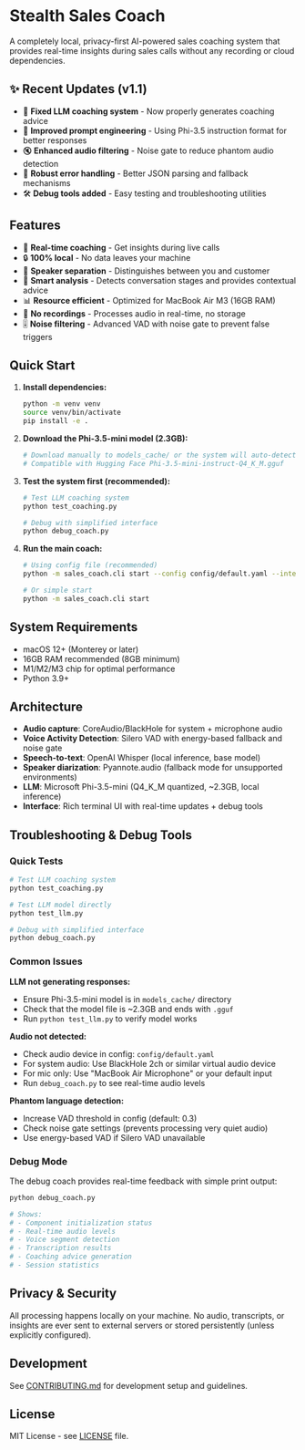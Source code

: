 # Stealth Sales Coach

A completely local, privacy-first AI-powered sales coaching system that provides real-time insights during sales calls without any recording or cloud dependencies.

## ✨ Recent Updates (v1.1)

- 🔧 **Fixed LLM coaching system** - Now properly generates coaching advice
- 🎯 **Improved prompt engineering** - Using Phi-3.5 instruction format for better responses
- 🔇 **Enhanced audio filtering** - Noise gate to reduce phantom audio detection
- 🐛 **Robust error handling** - Better JSON parsing and fallback mechanisms
- 🛠️ **Debug tools added** - Easy testing and troubleshooting utilities

## Features

- 🎯 **Real-time coaching** - Get insights during live calls
- 🔒 **100% local** - No data leaves your machine
- 👤 **Speaker separation** - Distinguishes between you and customer
- 🧠 **Smart analysis** - Detects conversation stages and provides contextual advice
- 📊 **Resource efficient** - Optimized for MacBook Air M3 (16GB RAM)
- 🚫 **No recordings** - Processes audio in real-time, no storage
- 🎚️ **Noise filtering** - Advanced VAD with noise gate to prevent false triggers

## Quick Start

1. **Install dependencies:**
   ```bash
   python -m venv venv
   source venv/bin/activate
   pip install -e .
   ```

2. **Download the Phi-3.5-mini model (2.3GB):**
   ```bash
   # Download manually to models_cache/ or the system will auto-detect
   # Compatible with Hugging Face Phi-3.5-mini-instruct-Q4_K_M.gguf
   ```

3. **Test the system first (recommended):**
   ```bash
   # Test LLM coaching system
   python test_coaching.py
   
   # Debug with simplified interface
   python debug_coach.py
   ```

4. **Run the main coach:**
   ```bash
   # Using config file (recommended)
   python -m sales_coach.cli start --config config/default.yaml --interactive
   
   # Or simple start
   python -m sales_coach.cli start
   ```

## System Requirements

- macOS 12+ (Monterey or later)
- 16GB RAM recommended (8GB minimum)
- M1/M2/M3 chip for optimal performance
- Python 3.9+

## Architecture

- **Audio capture**: CoreAudio/BlackHole for system + microphone audio
- **Voice Activity Detection**: Silero VAD with energy-based fallback and noise gate
- **Speech-to-text**: OpenAI Whisper (local inference, base model)
- **Speaker diarization**: Pyannote.audio (fallback mode for unsupported environments)
- **LLM**: Microsoft Phi-3.5-mini (Q4_K_M quantized, ~2.3GB, local inference)
- **Interface**: Rich terminal UI with real-time updates + debug tools

## Troubleshooting & Debug Tools

### Quick Tests

```bash
# Test LLM coaching system
python test_coaching.py

# Test LLM model directly  
python test_llm.py

# Debug with simplified interface
python debug_coach.py
```

### Common Issues

**LLM not generating responses:**
- Ensure Phi-3.5-mini model is in `models_cache/` directory
- Check that the model file is ~2.3GB and ends with `.gguf`
- Run `python test_llm.py` to verify model works

**Audio not detected:**
- Check audio device in config: `config/default.yaml`
- For system audio: Use BlackHole 2ch or similar virtual audio device
- For mic only: Use "MacBook Air Microphone" or your default input
- Run `debug_coach.py` to see real-time audio levels

**Phantom language detection:**
- Increase VAD threshold in config (default: 0.3)
- Check noise gate settings (prevents processing very quiet audio)
- Use energy-based VAD if Silero VAD unavailable

### Debug Mode

The debug coach provides real-time feedback with simple print output:

```bash
python debug_coach.py

# Shows:
# - Component initialization status
# - Real-time audio levels
# - Voice segment detection  
# - Transcription results
# - Coaching advice generation
# - Session statistics
```

## Privacy & Security

All processing happens locally on your machine. No audio, transcripts, or insights are ever sent to external servers or stored persistently (unless explicitly configured).

## Development

See [CONTRIBUTING.md](CONTRIBUTING.md) for development setup and guidelines.

## License

MIT License - see [LICENSE](LICENSE) file.